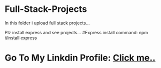 # Full-Stack-Projects
In this folder i upload full stack projects...


Plz install express and see projects...
#Express install command: npm i/install  express


# Go To My Linkdin Profile:  [Click me..](https://www.linkedin.com/in/mohit-kumar-8850382aa/)


